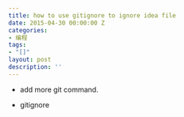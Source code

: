 ```yaml
---
title: how to use gitignore to ignore idea file
date: 2015-04-30 00:00:00 Z
categories:
- 编程
tags:
- "[]"
layout: post
description: ''
---
```


- add more git command.

- gitignore